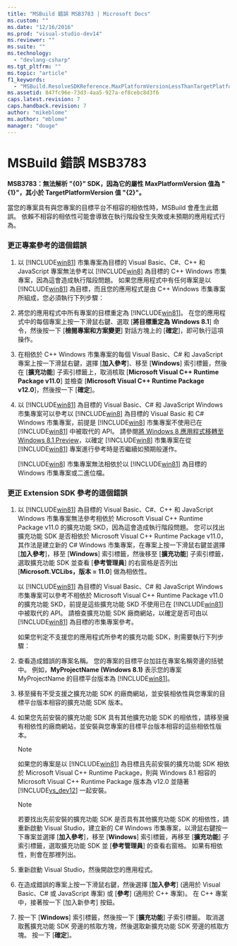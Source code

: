 ```yaml
---
title: "MSBuild 錯誤 MSB3783 | Microsoft Docs"
ms.custom: ""
ms.date: "12/16/2016"
ms.prod: "visual-studio-dev14"
ms.reviewer: ""
ms.suite: ""
ms.technology: 
  - "devlang-csharp"
ms.tgt_pltfrm: ""
ms.topic: "article"
f1_keywords: 
  - "MSBuild.ResolveSDKReference.MaxPlatformVersionLessThanTargetPlatformVersion"
ms.assetid: 847fc96e-73d3-4aa5-927a-ef8cebc8d3f6
caps.latest.revision: 7
caps.handback.revision: 7
author: "mikeblome"
ms.author: "mblome"
manager: "douge"
---
```

# MSBuild 錯誤 MSB3783
**MSB3783：無法解析 "{0}" SDK，因為它的屬性 MaxPlatformVersion 值為 "{1}"，其小於 TargetPlatformVersion 值 "{2}"。**  
  
 當您的專案具有與您專案的目標平台不相容的相依性時，MSBuild 會產生此錯誤。  依賴不相容的相依性可能會導致在執行階段發生失敗或未預期的應用程式行為。  
  
### 更正專案參考的這個錯誤  
  
1.  以 [!INCLUDE[win81](../debugger/includes/win81_md.md)] 市集專案為目標的 Visual Basic、C\#、C\+\+ 和 JavaScript 專案無法參考以 [!INCLUDE[win8](../debugger/includes/win8_md.md)] 為目標的 C\+\+ Windows 市集專案，因為這會造成執行階段問題。  如果您應用程式中有任何專案是以 [!INCLUDE[win81](../debugger/includes/win81_md.md)] 為目標，而且您的應用程式是由 C\+\+ Windows 市集專案所組成，您必須執行下列步驟：  
  
2.  將您的應用程式中所有專案的目標重定為 [!INCLUDE[win81](../debugger/includes/win81_md.md)]。  在您的應用程式中的每個專案上按一下滑鼠右鍵、選取 \[**將目標重定為 Windows 8.1**\] 命令，然後按一下 \[**檢閱專案和方案變更**\] 對話方塊上的 \[**確定**\]，即可執行這項操作。  
  
3.  在相依於 C\+\+ Windows 市集專案的每個 Visual Basic、C\# 和 JavaScript 專案上按一下滑鼠右鍵，選擇 \[**加入參考**\]、移至 \[**Windows**\] 索引標籤，然後在 \[**擴充功能**\] 子索引標籤上，取消核取 \[**Microsoft Visual C\+\+ Runtime Package v11.0**\] 並檢查 \[**Microsoft Visual C\+\+ Runtime Package v12.0**\]，然後按一下 \[**確定**\]。  
  
4.  以 [!INCLUDE[win81](../debugger/includes/win81_md.md)] 為目標的 Visual Basic、C\# 和 JavaScript Windows 市集專案可以參考以 [!INCLUDE[win8](../debugger/includes/win8_md.md)] 為目標的 Visual Basic 和 C\# Windows 市集專案，前提是 [!INCLUDE[win8](../debugger/includes/win8_md.md)] 市集專案不使用已在 [!INCLUDE[win81](../debugger/includes/win81_md.md)] 中被取代的 API。  請參閱[將 Windows 8 應用程式移轉至 Windows 8.1 Preview](http://msdn.microsoft.com/library/windows/apps/dn263113.aspx)，以確定 [!INCLUDE[win8](../debugger/includes/win8_md.md)] 市集專案在從 [!INCLUDE[win81](../debugger/includes/win81_md.md)] 專案進行參考時是否繼續如預期般運作。  
  
     [!INCLUDE[win8](../debugger/includes/win8_md.md)] 市集專案無法相依於以 [!INCLUDE[win81](../debugger/includes/win81_md.md)] 為目標的 Windows 市集專案或二進位檔。  
  
### 更正 Extension SDK 參考的這個錯誤  
  
1.  以 [!INCLUDE[win81](../debugger/includes/win81_md.md)] 為目標的 Visual Basic、C\#、C\+\+ 和 JavaScript Windows 市集專案無法參考相依於 Microsoft Visual C\+\+ Runtime Package v11.0 的擴充功能 SKD，因為這會造成執行階段問題。  您可以找出擴充功能 SDK 是否相依於 Microsoft Visual C\+\+ Runtime Package v11.0，其作法是建立新的 C\# Windows 市集專案，在專案上按一下滑鼠右鍵並選擇 \[**加入參考**\]，移至 \[**Windows**\] 索引標籤，然後移至 \[**擴充功能**\] 子索引標籤，選取擴充功能 SDK 並查看 \[**參考管理員**\] 的右窗格是否列出 \[**Microsoft.VCLibs，版本 \= 11.0**\] 做為相依性。  
  
     以 [!INCLUDE[win81](../debugger/includes/win81_md.md)] 為目標的 Visual Basic、C\# 和 JavaScript Windows 市集專案可以參考不相依於 Microsoft Visual C\+\+ Runtime Package v11.0 的擴充功能 SKD，前提是這些擴充功能 SKD 不使用已在 [!INCLUDE[win81](../debugger/includes/win81_md.md)] 中被取代的 API。  請檢查擴充功能 SDK 廠商網站，以確定是否可由以 [!INCLUDE[win81](../debugger/includes/win81_md.md)] 為目標的市集專案參考。  
  
     如果您判定不支援您的應用程式所參考的擴充功能 SDK，則需要執行下列步驟：  
  
2.  查看造成錯誤的專案名稱。  您的專案的目標平台加註在專案名稱旁邊的括號中。  例如，**MyProjectName \(Windows 8.1\)** 表示您的專案 MyProjectName 的目標平台版本為 [!INCLUDE[win81](../debugger/includes/win81_md.md)]。  
  
3.  移至擁有不受支援之擴充功能 SDK 的廠商網站，並安裝相依性與您專案的目標平台版本相容的擴充功能 SDK 版本。  
  
4.  如果您先前安裝的擴充功能 SDK 具有其他擴充功能 SDK 的相依性，請移至擁有相依性的廠商網站，並安裝與您專案的目標平台版本相容的這些相依性版本。  
  
    > [!NOTE]
    >  如果您的專案是以 [!INCLUDE[win81](../debugger/includes/win81_md.md)] 為目標且先前安裝的擴充功能 SDK 相依於 Microsoft Visual C\+\+ Runtime Package，則與 Windows 8.1 相容的 Microsoft Visual C\+\+ Runtime Package 版本為 v12.0 並隨著 [!INCLUDE[vs_dev12](../data-tools/includes/vs_dev12_md.md)] 一起安裝。  
  
    > [!NOTE]
    >  若要找出先前安裝的擴充功能 SDK 是否具有其他擴充功能 SDK 的相依性，請重新啟動 Visual Studio，建立新的 C\# Windows 市集專案，以滑鼠右鍵按一下專案並選擇 \[**加入參考**\]，移至 \[**Windows**\] 索引標籤，再移至 \[**擴充功能**\] 子索引標籤，選取擴充功能 SDK 並 \[**參考管理員**\] 的查看右窗格。  如果有相依性，則會在那裡列出。  
  
5.  重新啟動 Visual Studio，然後開啟您的應用程式。  
  
6.  在造成錯誤的專案上按一下滑鼠右鍵，然後選擇 \[**加入參考**\] \(適用於 Visual Basic、C\# 或 JavaScript 專案\) 或 \[**參考**\] \(適用於 C\+\+ 專案\)。  在 C\+\+ 專案中，接著按一下 \[加入新參考\] 按鈕。  
  
7.  按一下 \[**Windows**\] 索引標籤，然後按一下 \[**擴充功能**\] 子索引標籤。  取消選取舊擴充功能 SDK 旁邊的核取方塊，然後選取新擴充功能 SDK 旁邊的核取方塊。  按一下 \[**確定**\]。